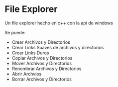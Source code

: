 # File Explorer
Un file explorer hecho en c++ con la api de windows

Se puede:
 - Crear Archivos y Directorios
 - Crear Links Suaves de archivos y directorios
 - Crear Links Duros
 - Copiar Archivos y Directorios
 - Mover Archivos y Directorios
 - Renombrar Archivos y Directorios
 - Abrir Archvios
 - Borrar Archivos y Directorios
